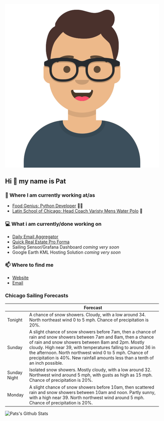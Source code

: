 [![Social banner for p-j-falconer](https://raw.githubusercontent.com/P-J-FALCONER/P-J-FALCONER/master/assets/avataaars.svg)](https://patfalconer.com/)
## Hi :wave: my name is Pat

### 💼 Where I am currently working at/as
- [Food Genius: Python Developer](https://getfoodgenius.com/) 🍔🐍
- [Latin School of Chicago: Head Coach Varisty Mens Water Polo](https://www.latinschool.org/) 🤽


### 💻 What i am currently/done working on
 - [Daily Email Aggregator](https://github.com/P-J-FALCONER/dott_daily_mail)
 - [Quick Real Estate Pro Forma](https://github.com/P-J-FALCONER/henry)
 - Sailing Sensor/Grafana Dashboard *coming very soon*
 - Google Earth KML Hosting Solution *coming very soon*

### 📫 Where to find me
 - [Website](https://patfalconer.com/)
 - [Email](mailto:patrick.j.falconer@gmail.com)


### Chicago Sailing Forecasts
|   | Forecast  |
|---|---|
| Tonight | A chance of snow showers. Cloudy, with a low around 34. North northeast wind 0 to 5 mph. Chance of precipitation is 20%. |
| Sunday | A slight chance of snow showers before 7am, then a chance of rain and snow showers between 7am and 8am, then a chance of rain and snow showers between 8am and 2pm. Mostly cloudy. High near 39, with temperatures falling to around 36 in the afternoon. North northwest wind 0 to 5 mph. Chance of precipitation is 40%. New rainfall amounts less than a tenth of an inch possible. |
| Sunday Night | Isolated snow showers. Mostly cloudy, with a low around 32. Northwest wind around 5 mph, with gusts as high as 15 mph. Chance of precipitation is 20%. |
| Monday | A slight chance of snow showers before 10am, then scattered rain and snow showers between 10am and noon. Partly sunny, with a high near 39. North northwest wind around 5 mph. Chance of precipitation is 20%. |

![Pats's Github Stats](https://github-readme-stats.vercel.app/api?username=p-j-falconer&show_icons=true&theme=radical)
